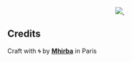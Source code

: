 <p align="center">
  <a href="https://fs-psi.vercel.app/#0">
    <img src="https://fs-psi.vercel.app/assets/codeflix.logo.png" />
  </a>
  
  <a aria-label="Mhirba logo" href="https://mhirba.com">
    <img alt="" src="https://img.shields.io/badge/MADE%20BY%20MHIRBA-b10520.svg?style=for-the-badge&logo=Mega&labelColor=000000&logoWidth=20">
  </a>
</p>

## <a name='credits'>Credits</a>

Craft with 🌀 by [**Mhirba**](https://mhirba.com) in Paris
